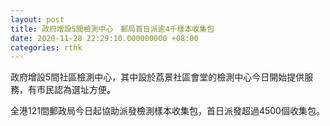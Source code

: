 ```yaml
---
layout: post
title: 政府增設5間檢測中心　郵局首日派逾4千樣本收集包
date: 2020-11-28 22:29:10.000000000 +08:00
categories: rthk
---
```


政府增設5間社區檢測中心，其中設於荔景社區會堂的檢測中心今日開始提供服務，有市民認為選址方便。

全港121間郵政局今日起協助派發檢測樣本收集包，首日派發超過4500個收集包。
